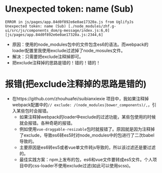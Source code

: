 # Unexpected token: name (Sub)
```
ERROR in js/pages/app.84d0f892e6e0ae17320a.js from UglifyJs
Unexpected token: name (Sub) [./node_modules/zhf.g-ui/src/js/components_dom/g-message/index.js:6,0][js/pages/app.84d0f892e6e0ae17320a.js:2344,6]
```
* 原因：使用的node_modules包中的文件包含es6的语法。而webpack的loader配置里我使用exclude过滤掉了node_mosules文件。
* 解决：只需要把exclude注释掉即可。
* 把exclude注释掉的思路是错的！错的！错的！

# 报错(把exclude注释掉的思路是错的)
* 在https://github.com/zhouhuafei/suibianxiexie 项目中，我如果注释掉webpack配置中的```// exclude: /(node_modules|bower_components)/,```，引入某些包时会报错。
    - 如果注释掉webpack的loader中exclude的过滤功能，某些包使用的时候就会报错。各种奇葩的报错。
    - 例如使用```vue-draggable-resizable```包时就报错了。原因就是因为注释掉了exclude，导致es6转es5时对node_modules中的包进行了二次babel导致的。
    - 主要原因是es6转es5或者vue单文件转js导致的，所以该过滤还是要过滤的。
    - 最佳实践方案：npm上发布的包，es6和vue文件要转成es5文件。个人项目中的css-loader不使用exclude过滤(如此可以使用scss)。
